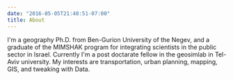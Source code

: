 ```yaml
---
date: "2016-05-05T21:48:51-07:00"
title: About
---
```


I'm a geography Ph.D. from Ben-Gurion University of the Negev, and a graduate of the MIMSHAK program for integrating scientists in the public sector in Israel. Currently I'm a post doctarate fellow in the geosimlab in Tel-Aviv university. 
My interests are transportation, urban planning, mapping, GIS, and tweaking with Data. 
